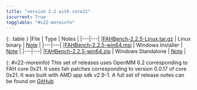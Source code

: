 ```yaml
---
title: "version 2.2 with core21"
iscurrent: True
togglable: "#v22-moreinfo"
---
```


{: .table }
|File | Type | Notes |
|---|---|
|[FAHBench-2.2.5-Linux.tar.gz](https://github.com/pandegroup/fahbench/releases/download/2.2.1/fahbench-2.2.5-Linux.tar.gz) | Linux binary | [Note]({{site.url}}/releases/v2.2/linux.html) |
|---|---|
|[FAHBench-2.2.5-win64.msi](https://github.com/pandegroup/fahbench/releases/download/2.2.1/FAHBench-2.2.5-win64.msi) | Windows Installer | [Note]({{site.url}}/releases/v2.2/windows-msi.html) |
|---|---|
|[FAHBench-2.2.5-win64.zip](https://github.com/pandegroup/fahbench/releases/download/2.2.1/FAHBench-2.2.5-win64.zip) | Windows Standalone | [Note]({{site.url}}/releases/v2.2/windows-zip.html) |

{: #v22-moreinfo}
This set of releases uses OpenMM 6.2 corresponding to FAH core 0x21. It
uses fah patches corresponding to version 0.0.17 of core 0x21.  It was
built with AMD app sdk v2.9-1.  A full set of release notes can be found on
[GitHub](https://github.com/pandegroup/fahbench/releases/tag/2.2.1)


